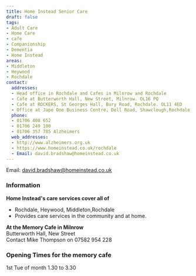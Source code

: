 ```yaml
---
title: Home Instead Senior Care
draft: false
tags:
- Adult Care
- Home Care
- cafe
- Companionship
- Dementia
- Home Instead
areas:
- Middleton
- Heywood
- Rochdale
contact:
  addresses:
  - Head office in Rochdale and Cafes in Milnrow and Rochdale
  - Cafe at Butterworth Hall, New Street, Milnrow. OL16 PQ
  - Cafe at ROCKERS, St Georges Hall, Bury Road, Rochdale. OL11 4ED  
  - Office at Jape One Business Centre, Dell Road, Shawclough,Rochdale
  phone:
  - 01706 408 652
  - 01706 249 100
  - 01706 357 785 Alzheimers
  web_addresses:
  - http://www.alzheimers.org.uk
  - https://www.homeinstead.co.uk/rochdale  
  - Email: david.bradshaw@homeinstead.co.uk 
---
```


Email: david.bradshaw@homeinstead.co.uk  

### Information
**Home Instead's care services cover all of**
* Rochdale, Heywood, Middleton,Rochdale  
* Provides care services in the community and at home.

**At the Memory Cafe in Milnrow**  
Butterworth Hall, New Street   
Contact Mike Thompson on 07582 954 
228  
### Opening Times for the memory cafe
1st Tue of month 1.30 to 3.30  
